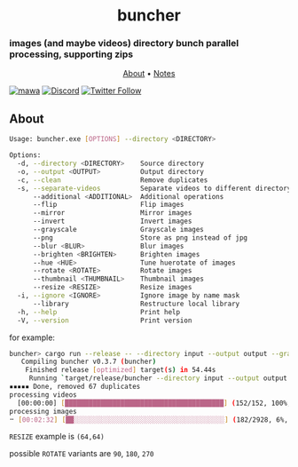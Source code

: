 <h1 align="center">
  buncher
  <br>
</h1>

<h3> images (and maybe videos) directory bunch parallel processing, supporting zips </h3>

<p align="center">
  <a href="#features">About</a>
  •
  <a href="#notes">Notes</a>
</p>

[![mawa](https://github.com/Miezhiko/buncher/actions/workflows/mawa.yml/badge.svg)](https://github.com/Miezhiko/buncher/actions/workflows/mawa.yml)
[![Discord](https://img.shields.io/discord/611822838831251466?label=Discord&color=pink)](https://discord.gg/GdzjVvD)
[![Twitter Follow](https://img.shields.io/twitter/follow/Miezhiko.svg?style=social)](https://twitter.com/Miezhiko)

## About

```bash
Usage: buncher.exe [OPTIONS] --directory <DIRECTORY>

Options:
  -d, --directory <DIRECTORY>    Source directory
  -o, --output <OUTPUT>          Output directory
  -c, --clean                    Remove duplicates
  -s, --separate-videos          Separate videos to different directory
      --additional <ADDITIONAL>  Additional operations
      --flip                     Flip images
      --mirror                   Mirror images
      --invert                   Invert images
      --grayscale                Grayscale images
      --png                      Store as png instead of jpg
      --blur <BLUR>              Blur images
      --brighten <BRIGHTEN>      Brighten images
      --hue <HUE>                Tune huerotate of images
      --rotate <ROTATE>          Rotate images
      --thumbnail <THUMBNAIL>    Thumbnail images
      --resize <RESIZE>          Resize images
  -i, --ignore <IGNORE>          Ignore image by name mask
      --library                  Restructure local library
  -h, --help                     Print help
  -V, --version                  Print version
```

for example:

```bash
buncher> cargo run --release -- --directory input --output output --grayscale --clean --ignore my
   Compiling buncher v0.3.7 (buncher)
    Finished release [optimized] target(s) in 54.44s
     Running `target/release/buncher --directory input --output output --grayscale --clean --ignore my`
▪▪▪▪▪ Done, removed 67 duplicates
processing videos
  [00:00:00] [████████████████████████████████████████] (152/152, 100%, ETA 0s)
processing images
⠒ [00:02:32] [██░░░░░░░░░░░░░░░░░░░░░░░░░░░░░░░░░░░░░░] (182/2928, 6%, ETA 41m)    
```

`RESIZE` example is `(64,64)`

possible `ROTATE` variants are `90`, `180`, `270`
